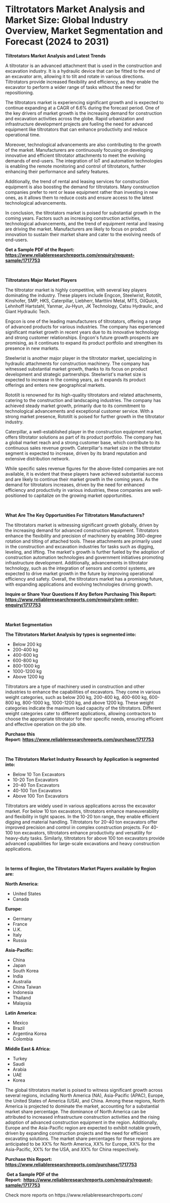 <p><h1>Tiltrotators Market Analysis and Market Size: Global Industry Overview, Market Segmentation and Forecast (2024 to 2031)</h1></p><p><strong>Tiltrotators Market Analysis and Latest Trends</strong></p>
<p><p>A tiltrotator is an advanced attachment that is used in the construction and excavation industry. It is a hydraulic device that can be fitted to the end of an excavator arm, allowing it to tilt and rotate in various directions. Tiltrotators provide increased flexibility and efficiency, as they enable the excavator to perform a wider range of tasks without the need for repositioning.</p><p>The tiltrotators market is experiencing significant growth and is expected to continue expanding at a CAGR of 6.6% during the forecast period. One of the key drivers of market growth is the increasing demand for construction and excavation activities across the globe. Rapid urbanization and infrastructure development projects are fueling the need for advanced equipment like tiltrotators that can enhance productivity and reduce operational time.</p><p>Moreover, technological advancements are also contributing to the growth of the market. Manufacturers are continuously focusing on developing innovative and efficient tiltrotator attachments to meet the evolving demands of end-users. The integration of IoT and automation technologies is enabling the remote monitoring and control of tiltrotators, further enhancing their performance and safety features.</p><p>Additionally, the trend of rental and leasing services for construction equipment is also boosting the demand for tiltrotators. Many construction companies prefer to rent or lease equipment rather than investing in new ones, as it allows them to reduce costs and ensure access to the latest technological advancements.</p><p>In conclusion, the tiltrotators market is poised for substantial growth in the coming years. Factors such as increasing construction activities, technological advancements, and the trend of equipment rental and leasing are driving the market. Manufacturers are likely to focus on product innovation to sustain their market share and cater to the evolving needs of end-users.</p></p>
<p><strong>Get a Sample PDF of the Report:&nbsp; <a href="https://www.reliableresearchreports.com/enquiry/request-sample/1717753">https://www.reliableresearchreports.com/enquiry/request-sample/1717753</a></strong></p>
<p>&nbsp;</p>
<p><strong>Tiltrotators Major Market Players</strong></p>
<p><p>The tiltrotator market is highly competitive, with several key players dominating the industry. These players include Engcon, Steelwrist, Rototilt, Kinshofer, SMP, HKS, Caterpillar, Liebherr, Marttiini Metal, MTS, OilQuick, Lehnhoff Hartstahl, Yanmar, Ju-Hyun, JK Technology, Catsu Hydraulic, and Giant Hydraulic Tech.</p><p>Engcon is one of the leading manufacturers of tiltrotators, offering a range of advanced products for various industries. The company has experienced significant market growth in recent years due to its innovative technology and strong customer relationships. Engcon's future growth prospects are promising, as it continues to expand its product portfolio and strengthen its presence in new markets.</p><p>Steelwrist is another major player in the tiltrotator market, specializing in hydraulic attachments for construction machinery. The company has witnessed substantial market growth, thanks to its focus on product development and strategic partnerships. Steelwrist's market size is expected to increase in the coming years, as it expands its product offerings and enters new geographical markets.</p><p>Rototilt is renowned for its high-quality tiltrotators and related attachments, catering to the construction and landscaping industries. The company has achieved steady market growth, primarily due to its commitment to technological advancements and exceptional customer service. With a strong market presence, Rototilt is poised for further growth in the tiltrotator industry.</p><p>Caterpillar, a well-established player in the construction equipment market, offers tiltrotator solutions as part of its product portfolio. The company has a global market reach and a strong customer base, which contribute to its continuous sales revenue growth. Caterpillar's market size in the tiltrotator segment is expected to increase, driven by its brand reputation and extensive distribution network.</p><p>While specific sales revenue figures for the above-listed companies are not available, it is evident that these players have achieved substantial success and are likely to continue their market growth in the coming years. As the demand for tiltrotators increases, driven by the need for enhanced efficiency and productivity in various industries, these companies are well-positioned to capitalize on the growing market opportunities.</p></p>
<p>&nbsp;</p>
<p><strong>What Are The Key Opportunities For Tiltrotators Manufacturers?</strong></p>
<p><p>The tiltrotators market is witnessing significant growth globally, driven by the increasing demand for advanced construction equipment. Tiltrotators enhance the flexibility and precision of machinery by enabling 360-degree rotation and tilting of attached tools. These attachments are primarily used in the construction and excavation industries for tasks such as digging, leveling, and lifting. The market's growth is further fueled by the adoption of construction automation technologies and government initiatives promoting infrastructure development. Additionally, advancements in tiltrotator technology, such as the integration of sensors and control systems, are expected to drive market growth in the future by improving operational efficiency and safety. Overall, the tiltrotators market has a promising future, with expanding applications and evolving technologies driving growth.</p></p>
<p><strong>Inquire or Share Your Questions If Any Before Purchasing This Report: <a href="https://www.reliableresearchreports.com/enquiry/pre-order-enquiry/1717753">https://www.reliableresearchreports.com/enquiry/pre-order-enquiry/1717753</a></strong></p>
<p>&nbsp;</p>
<p><strong>Market Segmentation</strong></p>
<p><strong>The Tiltrotators Market Analysis by types is segmented into:</strong></p>
<p><ul><li>Below 200 kg</li><li>200-400 kg</li><li>400-600 kg</li><li>600-800 kg</li><li>800-1000 kg</li><li>1000-1200 kg</li><li>Above 1200 kg</li></ul></p>
<p><p>Tiltrotators are a type of machinery used in construction and other industries to enhance the capabilities of excavators. They come in various weight categories, such as below 200 kg, 200-400 kg, 400-600 kg, 600-800 kg, 800-1000 kg, 1000-1200 kg, and above 1200 kg. These weight categories indicate the maximum load capacity of the tiltrotators. Different weight categories cater to different applications, allowing contractors to choose the appropriate tiltrotator for their specific needs, ensuring efficient and effective operation on the job site.</p></p>
<p><strong>Purchase this Report:&nbsp;<a href="https://www.reliableresearchreports.com/purchase/1717753">https://www.reliableresearchreports.com/purchase/1717753</a></strong></p>
<p>&nbsp;</p>
<p><strong>The Tiltrotators Market Industry Research by Application is segmented into:</strong></p>
<p><ul><li>Below 10 Ton Excavators</li><li>10-20 Ton Excavators</li><li>20-40 Ton Excavators</li><li>40-100 Ton Excavators</li><li>Above 100 Ton Excavators</li></ul></p>
<p><p>Tiltrotators are widely used in various applications across the excavator market. For below 10 ton excavators, tiltrotators enhance maneuverability and flexibility in tight spaces. In the 10-20 ton range, they enable efficient digging and material handling. Tiltrotators for 20-40 ton excavators offer improved precision and control in complex construction projects. For 40-100 ton excavators, tiltrotators enhance productivity and versatility for heavy-duty tasks. Similarly, tiltrotators for above 100 ton excavators provide advanced capabilities for large-scale excavations and heavy construction applications.</p></p>
<p>&nbsp;</p>
<p><strong>In terms of Region, the Tiltrotators Market Players available by Region are:</strong></p>
<p>
    <p> <strong> North America: </strong>
        <ul>
            <li>United States</li>
            <li>Canada</li>
        </ul>
        </p> 
    <p> <strong> Europe: </strong>
        <ul>
            <li>Germany</li>
            <li>France</li>
            <li>U.K.</li>
            <li>Italy</li>
            <li>Russia</li>
        </ul>
        </p> 
    <p> <strong> Asia-Pacific: </strong>
        <ul>
            <li>China</li>
            <li>Japan</li>
            <li>South Korea</li>
            <li>India</li>
            <li>Australia</li>
            <li>China Taiwan</li>
            <li>Indonesia</li>
            <li>Thailand</li>
            <li>Malaysia</li>
        </ul>
        </p> 
    <p> <strong> Latin America: </strong>
        <ul>
            <li>Mexico</li>
            <li>Brazil</li>
            <li>Argentina Korea</li>
            <li>Colombia</li>
        </ul>
        </p> 
    <p> <strong> Middle East & Africa: </strong>
        <ul>
            <li>Turkey</li>
            <li>Saudi</li>
            <li>Arabia</li>
            <li>UAE</li>
            <li>Korea</li>
        </ul>
    </p>
    </p>
<p><p>The global tiltrotators market is poised to witness significant growth across several regions, including North America (NA), Asia-Pacific (APAC), Europe, the United States of America (USA), and China. Among these regions, North America is projected to dominate the market, accounting for a substantial market share percentage. The dominance of North America can be attributed to increased infrastructure construction activities and the rising adoption of advanced construction equipment in the region. Additionally, Europe and the Asia-Pacific region are expected to exhibit notable growth, driven by expanding construction projects and the need for efficient excavating solutions. The market share percentages for these regions are anticipated to be XX% for North America, XX% for Europe, XX% for the Asia-Pacific, XX% for the USA, and XX% for China respectively.</p></p>
<p><strong>Purchase this Report: <a href="https://www.reliableresearchreports.com/purchase/1717753">https://www.reliableresearchreports.com/purchase/1717753</a></strong></p>
<p>&nbsp;<strong>Get a Sample PDF of the Report:&nbsp;&nbsp;<a href="https://www.reliableresearchreports.com/enquiry/request-sample/1717753">https://www.reliableresearchreports.com/enquiry/request-sample/1717753</a></strong></p>
<p><strong></strong></p>
<p>Check more reports on https://www.reliableresearchreports.com/</p>